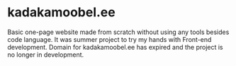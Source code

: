 # kadakamoobel.ee

Basic one-page website made from scratch without using any tools besides code language. It was summer project to try my hands with Front-end development.
Domain for kadakamoobel.ee has expired and the project is no longer in development.
